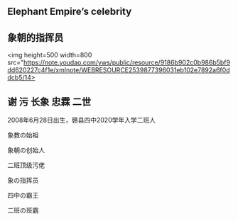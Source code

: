 ## Elephant Empire’s celebrity

## 象朝的指挥员


<img height=500 width=800 src="https://note.youdao.com/yws/public/resource/9186b902c0b986b5bf9dd620227c4f1e/xmlnote/WEBRESOURCE2539877396031eb102e7892a6f0ddcb5/14>

## 谢 污 长象 忠霖 二世

2008年6月28日出生，赣县四中2020学年入学二班人

象教の始祖

象朝の创始人

二班顶级污佬

象の指挥员

四中の霸王

二班の班霸
